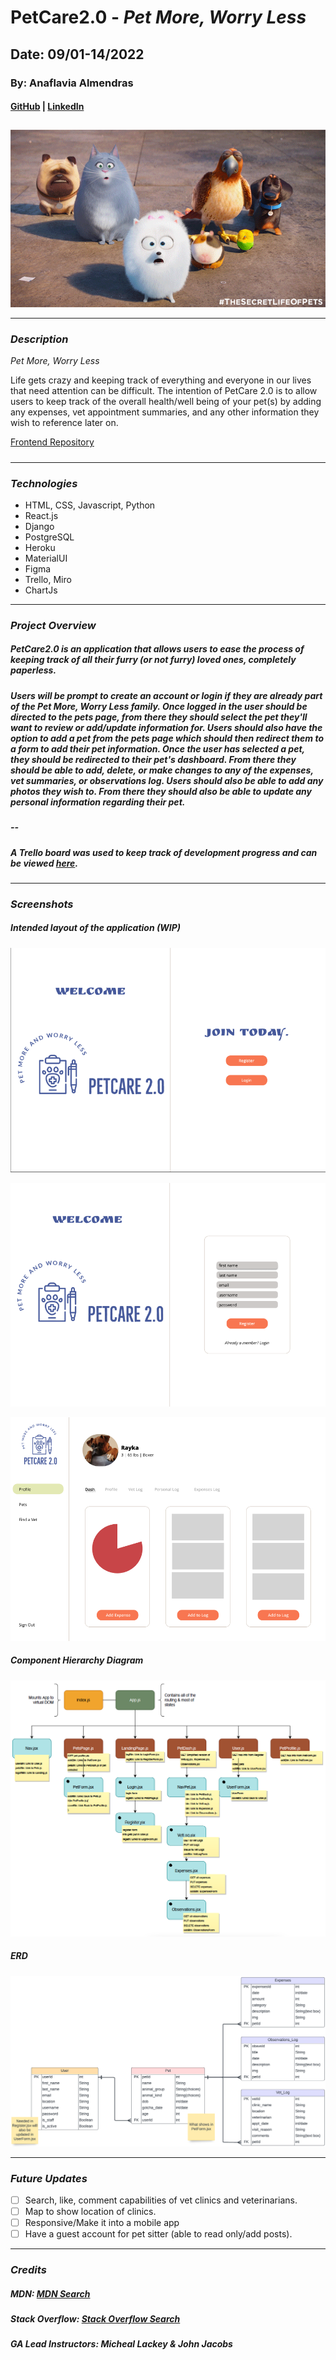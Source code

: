 # PetCare2.0 - _Pet More, Worry Less_

## Date: 09/01-14/2022

### By: Anaflavia Almendras

#### [GitHub](https://github.com/A-Almendras) | [LinkedIn](https://www.linkedin.com/in/aalmendras/)

## <!-- [PetCare2.0](https://pet-tracker-app.herokuapp.com/) -->

![CoverImg](images/N8fM.gif)

---

### **_Description_**

_Pet More, Worry Less_

Life gets crazy and keeping track of everything and everyone in our lives that need attention can be difficult. The intention of PetCare 2.0 is to allow users to keep track of the overall health/well being of your pet(s) by adding any expenses, vet appointment summaries, and any other information they wish to reference later on.

[Frontend Repository](https://github.com/A-Almendras/pet-tracker)

#####

---

### **_Technologies_**

- HTML, CSS, Javascript, Python
- React.js
- Django
- PostgreSQL
- Heroku
- MaterialUI
- Figma
- Trello, Miro
- ChartJs

---

### **_Project Overview_**

##### PetCare2.0 is an application that allows users to ease the process of keeping track of all their furry (or not furry) loved ones, completely paperless.

##### Users will be prompt to create an account or login if they are already part of the _Pet More, Worry Less_ family. Once logged in the user should be directed to the pets page, from there they should select the pet they'll want to review or add/update information for. Users should also have the option to add a pet from the pets page which should then redirect them to a form to add their pet information. Once the user has selected a pet, they should be redirected to their pet's dashboard. From there they should be able to add, delete, or make changes to any of the expenses, vet summaries, or observations log. Users should also be able to add any photos they wish to. From there they should also be able to update any personal information regarding their pet.

##### --

##### A Trello board was used to keep track of development progress and can be viewed [here](https://trello.com/b/Xst7FccT/project-4-pet-tracker-app).

<!-- ##### The project itself was deployed and can be viewed [here](https://pet-tracker-app.herokuapp.com/). -->

---

### **_Screenshots_**

##### Intended layout of the application (WIP)

![LandingPage](images/landing.png)

![Register](images/register.png)

![PetDashboard](images/dash.png)

##### **Component Hierarchy Diagram**

![Diagram](images/comphierdia.png)

##### **ERD**

![ERD](images/ERD.png)

---

### **_Future Updates_**

- [ ] Search, like, comment capabilities of vet clinics and veterinarians.
- [ ] Map to show location of clinics.
- [ ] Responsive/Make it into a mobile app
- [ ] Have a guest account for pet sitter (able to read only/add posts).

---

### **_Credits_**

##### MDN: _[MDN Search](https://developer.mozilla.org/en-US/)_

##### Stack Overflow: _[Stack Overflow Search](https://stackoverflow.com/)_

##### GA Lead Instructors: _Micheal Lackey & John Jacobs_
